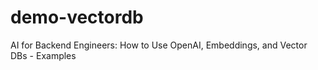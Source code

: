 # demo-vectordb
AI for Backend Engineers: How to Use OpenAI, Embeddings, and Vector DBs - Examples 
